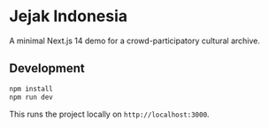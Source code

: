 # Jejak Indonesia

A minimal Next.js 14 demo for a crowd-participatory cultural archive.

## Development

```bash
npm install
npm run dev
```

This runs the project locally on `http://localhost:3000`.
